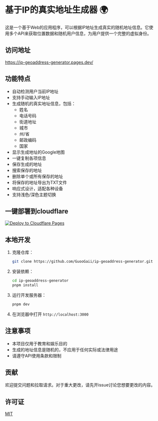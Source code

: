 # 基于IP的真实地址生成器 🌍

这是一个基于Web的应用程序，可以根据IP地址生成真实的随机地址信息。它使用多个API来获取位置数据和随机用户信息，为用户提供一个完整的虚拟身份。

## 访问地址

https://ip-geoaddress-generator.pages.dev/

## 功能特点

- 自动检测用户当前IP地址
- 支持手动输入IP地址
- 生成随机的真实地址信息，包括：
  - 姓名
  - 电话号码
  - 街道地址
  - 城市
  - 州/省
  - 邮政编码
  - 国家
- 显示生成地址的Google地图
- 一键复制各项信息
- 保存生成的地址
- 搜索保存的地址
- 删除单个或所有保存的地址
- 将保存的地址导出为TXT文件
- 响应式设计，适配各种设备
- 支持浅色/深色主题切换

## 一键部署到cloudflare

[![Deploy to Cloudflare Pages](https://deploy.workers.cloudflare.com/button)](https://deploy.cloudflare.dev/?url=https://github.com/GuooGaii/ip-geoaddress-generator)

## 本地开发

1. 克隆仓库：
   ```bash
   git clone https://github.com/GuooGaii/ip-geoaddress-generator.git
   ```

2. 安装依赖：
   ```bash
   cd ip-geoaddress-generator
   pnpm install
   ```

3. 运行开发服务器：
   ```bash
   pnpm dev
   ```

4. 在浏览器中打开 `http://localhost:3000`

## 注意事项

- 本项目仅用于教育和娱乐目的
- 生成的地址信息是随机的，不应用于任何实际或法律用途
- 请遵守API使用条款和限制

## 贡献

欢迎提交问题和拉取请求。对于重大更改，请先开issue讨论您想要更改的内容。

## 许可证

[MIT](https://choosealicense.com/licenses/mit/)